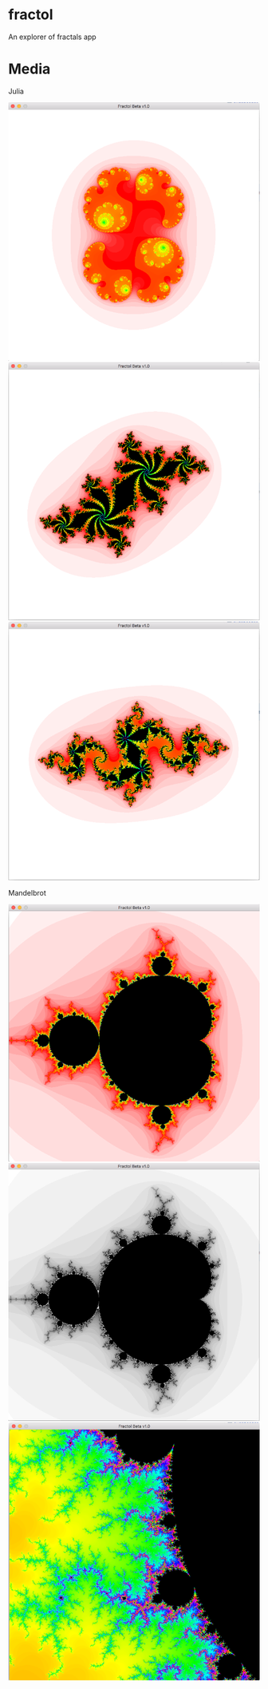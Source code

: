 # fractol
An explorer of fractals app

# Media

Julia

![screen1](images/1.png)
![screen1](images/2.png)
![screen1](images/3.png)

Mandelbrot

![screen1](images/4.png)
![screen1](images/5.png)
![screen1](images/6.png)
